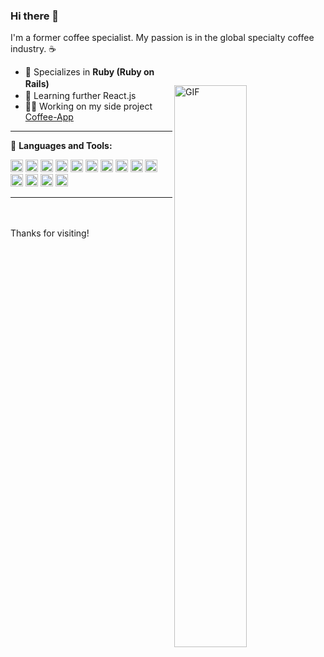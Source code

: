 ### Hi there 👋

I'm a former coffee specialist. My passion is in the global specialty coffee industry. ☕

<img style="margin-top: 30px;" align="right" alt="GIF" src="https://github.com/abhisheknaiidu/abhisheknaiidu/blob/master/code.gif" width="48%" />

- 💪 Specializes in **Ruby (Ruby on Rails)** <img height=16 src="https://cdn.jsdelivr.net/gh/devicons/devicon/icons/ruby/ruby-original.svg" />
- 🌱 Learning further React.js <img height=16 src="https://cdn.jsdelivr.net/gh/devicons/devicon/icons/react/react-original.svg" />
- 👨‍💻 Working on my side project [Coffee-App](https://github.com/keiichi031605/coffee-app)
<hr />

🚀 **Languages and Tools:**

<code><img height="20" src="https://cdn.jsdelivr.net/gh/devicons/devicon/icons/ruby/ruby-original.svg" /></code>
<code><img height="20" src="https://cdn.jsdelivr.net/gh/devicons/devicon/icons/javascript/javascript-original.svg" /></code>
<code><img height="20" src="https://cdn.jsdelivr.net/gh/devicons/devicon/icons/react/react-original.svg" /></code>
<code><img height="20" src="https://cdn.jsdelivr.net/gh/devicons/devicon/icons/vuejs/vuejs-original.svg" /></code>
<code><img height="20" src="https://cdn.jsdelivr.net/gh/devicons/devicon/icons/nodejs/nodejs-original-wordmark.svg" /></code>
<code><img height="20" src="https://cdn.jsdelivr.net/gh/devicons/devicon/icons/nextjs/nextjs-original.svg" /></code>
<code><img height="20" src="https://cdn.jsdelivr.net/gh/devicons/devicon/icons/postgresql/postgresql-original.svg" /></code>
<code><img height="20" src="https://cdn.jsdelivr.net/gh/devicons/devicon/icons/mysql/mysql-original-wordmark.svg" /></code>
<code><img height="20" src="https://cdn.jsdelivr.net/gh/devicons/devicon/icons/csharp/csharp-original.svg" /></code>
<code><img height="20" src="https://cdn.jsdelivr.net/gh/devicons/devicon/icons/java/java-original.svg" /></code>
<code><img height="20" src="https://cdn.jsdelivr.net/gh/devicons/devicon/icons/python/python-original.svg" /></code>
<code><img height="20" src="https://cdn.jsdelivr.net/gh/devicons/devicon/icons/git/git-original.svg" /></code>
<code><img height="20" src="https://cdn.jsdelivr.net/gh/devicons/devicon/icons/firebase/firebase-plain.svg" /></code>
<code><img height="20" src="https://cdn.jsdelivr.net/gh/devicons/devicon/icons/amazonwebservices/amazonwebservices-original-wordmark.svg" /></code> 

<hr />

<!--
💻 **My Github Stats:**

<p align="left"><img src="https://github-readme-stats.vercel.app/api?username=keiichi031605&show_icons=true&theme=gotham" alt="keiichi031605" width="48%" />
-->
<br />
<br />
Thanks for visiting!

